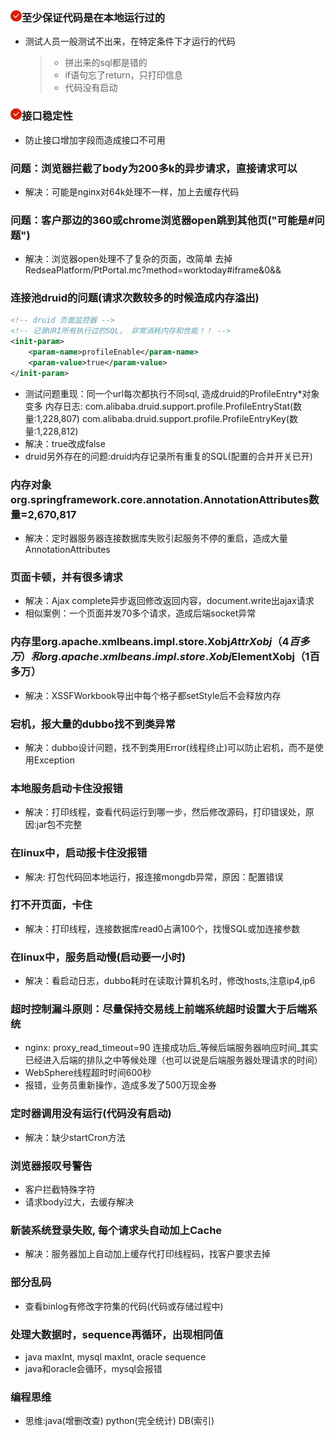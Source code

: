 
### <img src="../../assets/18.png"/>至少保证代码是在本地运行过的
* 测试人员一般测试不出来，在特定条件下才运行的代码
    > * 拼出来的sql都是错的
    > * if语句忘了return，只打印信息
    > * 代码没有启动

### <img src="../../assets/18.png"/>接口稳定性
* 防止接口增加字段而造成接口不可用


### 问题：浏览器拦截了body为200多k的异步请求，直接请求可以
* 解决：可能是nginx对64k处理不一样，加上去缓存代码

### 问题：客户那边的360或chrome浏览器open跳到其他页("可能是#问题")
* 解决：浏览器open处理不了复杂的页面，改简单 去掉RedseaPlatform/PtPortal.mc?method=worktoday#iframe&0&&

### 连接池druid的问题(请求次数较多的时候造成内存溢出)
```xml
<!-- druid 页面监控器 -->
<!-- 记录URI所有执行过的SQL， 非常消耗内存和性能！！ -->
<init-param>
    <param-name>profileEnable</param-name>
    <param-value>true</param-value>
</init-param>
```
* 测试问题重现：同一个url每次都执行不同sql, 造成druid的ProfileEntry*对象变多
内存日志: com.alibaba.druid.support.profile.ProfileEntryStat(数量:1,228,807)
com.alibaba.druid.support.profile.ProfileEntryKey(数量:1,228,812)
* 解决：<param-value>true</param-value>改成<param-value>false</param-value>
* druid另外存在的问题:druid内存记录所有重复的SQL(配置的合并开关已开)

### 内存对象org.springframework.core.annotation.AnnotationAttributes数量=2,670,817
* 解决：定时器服务器连接数据库失败引起服务不停的重启，造成大量AnnotationAttributes

### 页面卡顿，并有很多请求
* 解决：Ajax complete异步返回修改返回内容，document.write出ajax请求
* 相似案例：一个页面并发70多个请求，造成后端socket异常

### 内存里org.apache.xmlbeans.impl.store.Xobj$AttrXobj（4百多万）和org.apache.xmlbeans.impl.store.Xobj$ElementXobj（1百多万）
* 解决：XSSFWorkbook导出中每个格子都setStyle后不会释放内存

### 宕机，报大量的dubbo找不到类异常
* 解决：dubbo设计问题，找不到类用Error(线程终止)可以防止宕机，而不是使用Exception

### 本地服务启动卡住没报错
* 解决：打印线程，查看代码运行到哪一步，然后修改源码，打印错误处，原因:jar包不完整

### 在linux中，启动报卡住没报错
* 解决: 打包代码回本地运行，报连接mongdb异常，原因：配置错误

### 打不开页面，卡住
* 解决：打印线程，连接数据库read0占满100个，找慢SQL或加连接参数

### 在linux中，服务启动慢(启动要一小时)
* 解决：看启动日志，dubbo耗时在读取计算机名时，修改hosts,注意ip4,ip6

### 超时控制漏斗原则：尽量保持交易线上前端系统超时设置大于后端系统
* nginx: proxy_read_timeout=90 连接成功后_等候后端服务器响应时间_其实已经进入后端的排队之中等候处理（也可以说是后端服务器处理请求的时间）
* WebSphere线程超时时间600秒
* 报错，业务员重新操作，造成多发了500万现金券

### 定时器调用没有运行(代码没有启动)
* 解决：缺少startCron方法

### 浏览器报叹号警告
* 客户拦截特殊字符
* 请求body过大，去缓存解决

### 新装系统登录失败, 每个请求头自动加上Cache
* 解决：服务器加上自动加上缓存代打印线程码，找客户要求去掉

### 部分乱码
* 查看binlog有修改字符集的代码(代码或存储过程中)

### 处理大数据时，sequence再循环，出现相同值
* java maxInt, mysql maxInt, oracle sequence
* java和oracle会循环，mysql会报错
                        

### 编程思维
* 思维:java(增删改查) python(完全统计) DB(索引)




